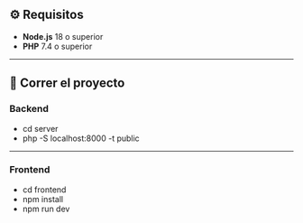 ## ⚙️ Requisitos

- **Node.js** 18 o superior
- **PHP** 7.4 o superior
---

## 🚀 Correr el proyecto

### Backend 
- cd server
- php -S localhost:8000 -t public

---

### Frontend

- cd frontend 
- npm install
- npm run dev

